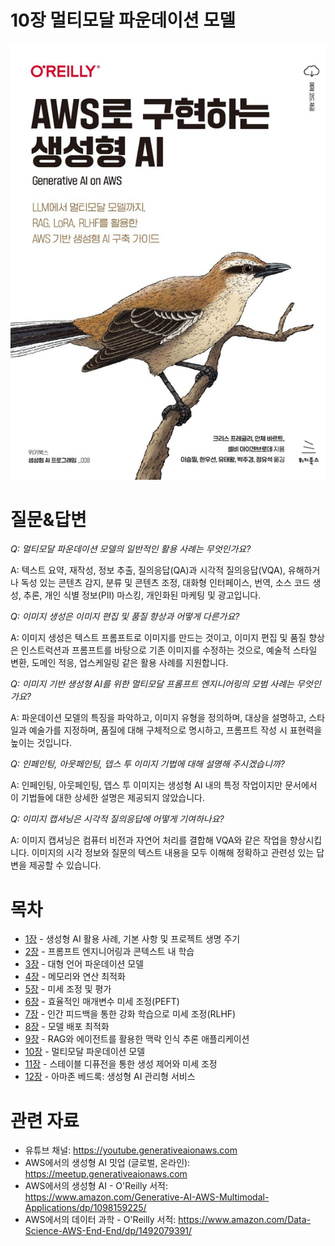 # 10장 멀티모달 파운데이션 모델
[![](../img/gaia_book_cover_sm.png)](https://www.amazon.com/Generative-AI-AWS-Multimodal-Applications/dp/1098159225/)

# 질문&답변
_Q: 멀티모달 파운데이션 모델의 일반적인 활용 사례는 무엇인가요?_

A: 텍스트 요약, 재작성, 정보 추출, 질의응답(QA)과 시각적 질의응답(VQA), 유해하거나 독성 있는 콘텐츠 감지, 분류 및 콘텐츠 조정, 대화형 인터페이스, 번역, 소스 코드 생성, 추론, 개인 식별 정보(PII) 마스킹, 개인화된 마케팅 및 광고입니다.

_Q: 이미지 생성은 이미지 편집 및 품질 향상과 어떻게 다른가요?_

A: 이미지 생성은 텍스트 프롬프트로 이미지를 만드는 것이고, 이미지 편집 및 품질 향상은 인스트럭션과 프롬프트를 바탕으로 기존 이미지를 수정하는 것으로, 예술적 스타일 변환, 도메인 적응, 업스케일링 같은 활용 사례를 지원합니다.

_Q: 이미지 기반 생성형 AI를 위한 멀티모달 프롬프트 엔지니어링의 모범 사례는 무엇인가요?_

A: 파운데이션 모델의 특징을 파악하고, 이미지 유형을 정의하며, 대상을 설명하고, 스타일과 예술가를 지정하며, 품질에 대해 구체적으로 명시하고, 프롬프트 작성 시 표현력을 높이는 것입니다.

_Q: 인페인팅, 아웃페인팅, 뎁스 투 이미지 기법에 대해 설명해 주시겠습니까?_

A: 인페인팅, 아웃페인팅, 뎁스 투 이미지는 생성형 AI 내의 특정 작업이지만 문서에서 이 기법들에 대한 상세한 설명은 제공되지 않았습니다.

_Q: 이미지 캡셔닝은 시각적 질의응답에 어떻게 기여하나요?_

A: 이미지 캡셔닝은 컴퓨터 비전과 자연어 처리를 결합해 VQA와 같은 작업을 향상시킵니다. 이미지의 시각 정보와 질문의 텍스트 내용을 모두 이해해 정확하고 관련성 있는 답변을 제공할 수 있습니다.

# 목차
* [1장](/01_intro) - 생성형 AI 활용 사례, 기본 사항 및 프로젝트 생명 주기
* [2장](/02_prompt) - 프롬프트 엔지니어링과 콘텍스트 내 학습
* [3장](/03_foundation) - 대형 언어 파운데이션 모델
* [4장](/04_optimize) - 메모리와 연산 최적화
* [5장](/05_finetune) - 미세 조정 및 평가
* [6장](/06_peft) - 효율적인 매개변수 미세 조정(PEFT)
* [7장](/07_rlhf) - 인간 피드백을 통한 강화 학습으로 미세 조정(RLHF)
* [8장](/08_deploy) - 모델 배포 최적화
* [9장](/09_rag) - RAG와 에이전트를 활용한 맥락 인식 추론 애플리케이션
* [10장](/10_multimodal) - 멀티모달 파운데이션 모델
* [11장](/11_diffusers) - 스테이블 디퓨전을 통한 생성 제어와 미세 조정
* [12장](/12_bedrock) - 아마존 베드록: 생성형 AI 관리형 서비스

# 관련 자료
* 유튜브 채널: https://youtube.generativeaionaws.com
* AWS에서의 생성형 AI 밋업 (글로벌, 온라인): https://meetup.generativeaionaws.com
* AWS에서의 생성형 AI - O'Reilly 서적: https://www.amazon.com/Generative-AI-AWS-Multimodal-Applications/dp/1098159225/
* AWS에서의 데이터 과학 - O'Reilly 서적: https://www.amazon.com/Data-Science-AWS-End-End/dp/1492079391/
